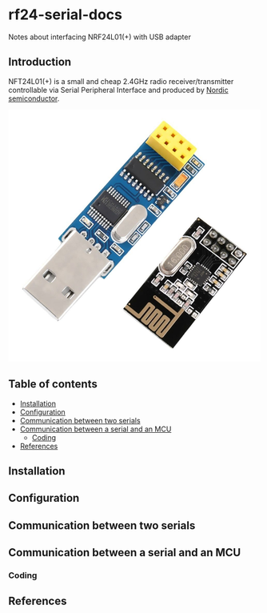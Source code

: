 # rf24-serial-docs
Notes about interfacing NRF24L01(+) with USB adapter

## Introduction

NFT24L01(+) is a small and cheap 2.4GHz radio receiver/transmitter
controllable via Serial Peripheral Interface and produced by
[Nordic semiconductor](http://www.nordicsemi.com/eng/Products/2.4GHz-RF/nRF24L01).

![NFR24L01 and USB adapter](/images/adapter.jpg)

## Table of contents

  * [Installation](#installation)
  * [Configuration](#configuration)
  * [Communication between two serials](#communication-between-two-serials)
  * [Communication between a serial and an MCU](#communication-between-a-serial-and-an-mcu)
    * [Coding](#coding)
  * [References](#references)

## Installation

## Configuration

## Communication between two serials

## Communication between a serial and an MCU

### Coding

## References

